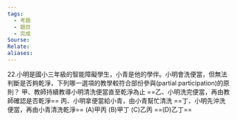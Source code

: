```yaml
---
tags:
  - 考題
  - 題目
  - 完成
Sourse: 
Relate: 
aliases:
---
```

22.小明是國小三年級的智能障礙學生，小青是他的學伴。小明會洗便當，但無法判斷是否夠乾淨，下列哪一選項的教學較符合部份參與(partial participation)的原則？
甲、教師持續教導小明清洗便當直至乾淨為止
==乙、小明洗完便當，再由教師確認是否乾淨==
丙、小明拿便當給小青，由小青幫忙清洗
==丁、小明先沖洗便當，再由小青清洗乾淨==
(A)甲丙 (B)甲丁 (C)乙丙 ==(D)乙丁==
